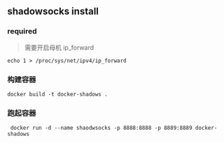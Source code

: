 ## shadowsocks install



### required
> 需要开启母机 ip_forward 

`echo 1 > /proc/sys/net/ipv4/ip_forward`


### 构建容器
`docker build -t docker-shadows .`


### 跑起容器

` docker run -d --name shaodwsocks -p 8888:8888 -p 8889:8889 docker-shadows`

